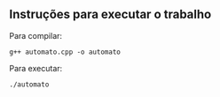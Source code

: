 ## Instruções para executar o trabalho

Para compilar:

```
g++ automato.cpp -o automato
```

Para executar:

```
./automato
```

